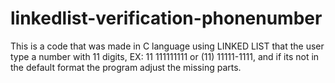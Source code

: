 # linkedlist-verification-phonenumber
This is a code that was made in C language using LINKED LIST  that the user type a number with 11 digits, EX: 11 111111111 or (11) 11111-1111, and if its not in the default format the program adjust the missing parts. 
